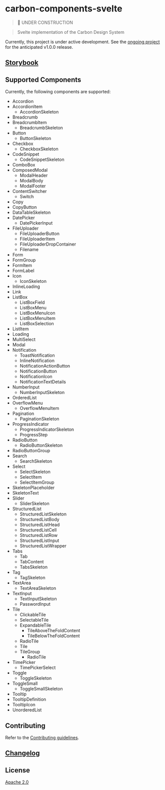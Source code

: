 # carbon-components-svelte

> 🚧 UNDER CONSTRUCTION

> Svelte implementation of the Carbon Design System

Currently, this project is under active development. See the [ongoing project](https://github.com/IBM/carbon-components-svelte/projects/1) for the anticipated v1.0.0 release.

## [Storybook](https://ibm.github.io/carbon-components-svelte)

## Supported Components

Currently, the following components are supported:

- Accordion
- AccordionItem
  - AccordionSkeleton
- Breadcrumb
- BreadcrumbItem
  - BreadcrumbSkeleton
- Button
  - ButtonSkeleton
- Checkbox
  - CheckboxSkeleton
- CodeSnippet
  - CodeSnippetSkeleton
- ComboBox
- ComposedModal
  - ModalHeader
  - ModalBody
  - ModalFooter
- ContentSwitcher
  - Switch
- Copy
- CopyButton
- DataTableSkeleton
- DatePicker
  - DatePickerInput
- FileUploader
  - FileUploaderButton
  - FileUploaderItem
  - FileUploaderDropContainer
  - Filename
- Form
- FormGroup
- FormItem
- FormLabel
- Icon
  - IconSkeleton
- InlineLoading
- Link
- ListBox
  - ListBoxField
  - ListBoxMenu
  - ListBoxMenuIcon
  - ListBoxMenuItem
  - ListBoxSelection
- ListItem
- Loading
- MultiSelect
- Modal
- Notification
  - ToastNotification
  - InlineNotification
  - NotificationActionButton
  - NotificationButton
  - NotificationIcon
  - NotificationTextDetails
- NumberInput
  - NumberInputSkeleton
- OrderedList
- OverflowMenu
  - OverflowMenuItem
- Pagination
  - PaginationSkeleton
- ProgressIndicator
  - ProgressIndicatorSkeleton
  - ProgressStep
- RadioButton
  - RadioButtonSkeleton
- RadioButtonGroup
- Search
  - SearchSkeleton
- Select
  - SelectSkeleton
  - SelectItem
  - SelectItemGroup
- SkeletonPlaceholder
- SkeletonText
- Slider
  - SliderSkeleton
- StructuredList
  - StructuredListSkeleton
  - StructuredListBody
  - StructuredListHead
  - StructuredListCell
  - StructuredListRow
  - StructuredListInput
  - StructuredListWrapper
- Tabs
  - Tab
  - TabContent
  - TabsSkeleton
- Tag
  - TagSkeleton
- TextArea
  - TextAreaSkeleton
- TextInput
  - TextInputSkeleton
  - PasswordInput
- Tile
  - ClickableTile
  - SelectableTile
  - ExpandableTile
    - TileAboveTheFoldContent
    - TileBelowTheFoldContent
  - RadioTile
  - Tile
  - TileGroup
    - RadioTile
- TimePicker
  - TimePickerSelect
- Toggle
  - ToggleSkeleton
- ToggleSmall
  - ToggleSmallSkeleton
- Tooltip
- TooltipDefinition
- TooltipIcon
- UnorderedList

## Contributing

Refer to the [Contributing guidelines](CONTRIBUTING.md).

## [Changelog](CHANGELOG.md)

## License

[Apache 2.0](LICENSE)
